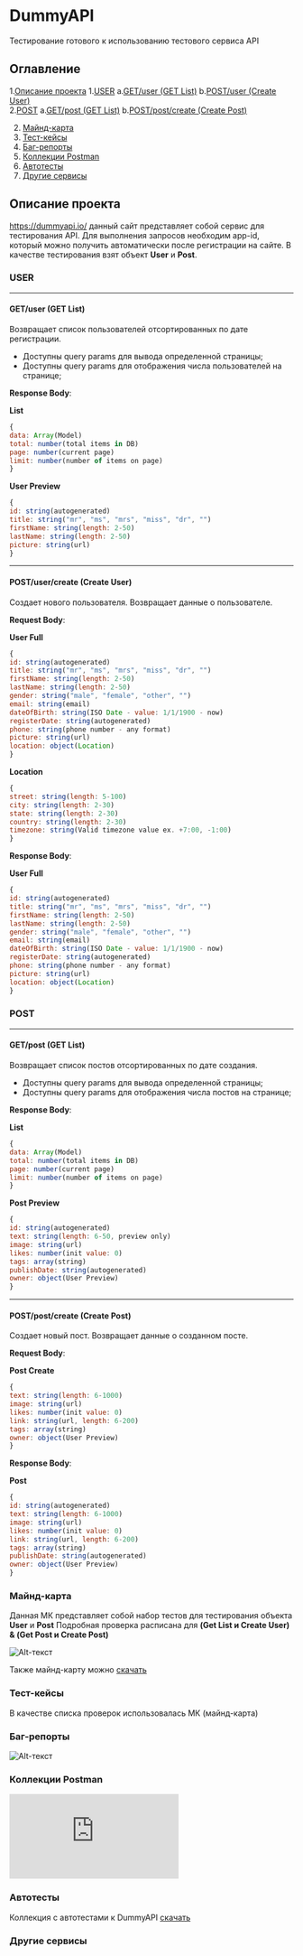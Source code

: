 # DummyAPI

Тестирование готового к использованию тестового сервиса API

## Оглавление

1.[Описание проекта](#Описание-проекта)
    1.[USER](#USER)
        a.[GET/user (GET List)](#getuser-get-list)
        b.[POST/user (Create User)](#getuser-get-list)      
    2.[POST](#POST)
        a.[GET/post (GET List)](#GET-post-GET-List)
        b.[POST/post/create (Create Post)](#POST-post-Create-Post)
    
 2. [Майнд-карта](#Майнд-карта)
 3. [Тест-кейсы](#Тест-кейсы)
 4. [Баг-репорты](#Баг-репорты)
 5. [Коллекции Postman](#Коллекции-Postman)
 6. [Автотесты](#Автотесты)
 7. [Другие сервисы](#Другие-сервисы)
    

## Описание проекта 
https://dummyapi.io/ данный сайт представляет собой сервис для тестирования API. Для выполнения запросов необходим app-id, который можно получить автоматически после регистрации на сайте. В качестве тестирования взят объект **User** и **Post**. 

### USER 
_____
#### GET/user (GET List)
Возвращает список пользователей отсортированных по дате регистрации.
- Доступны query params для вывода определенной страницы;
- Доступны query params для отображения числа пользователей на странице;

**Response Body**:

**List**
```javascript
{
data: Array(Model)
total: number(total items in DB)
page: number(current page)
limit: number(number of items on page)
}
```

**User Preview**
```javascript
{
id: string(autogenerated)
title: string("mr", "ms", "mrs", "miss", "dr", "")
firstName: string(length: 2-50)
lastName: string(length: 2-50)
picture: string(url)
}
```
_____
#### POST/user/create (Create User)
Создает нового пользователя. Возвращает данные о пользователе.

**Request Body**:

**User Full**
```javascript
{
id: string(autogenerated)
title: string("mr", "ms", "mrs", "miss", "dr", "")
firstName: string(length: 2-50)
lastName: string(length: 2-50)
gender: string("male", "female", "other", "")
email: string(email)
dateOfBirth: string(ISO Date - value: 1/1/1900 - now)
registerDate: string(autogenerated)
phone: string(phone number - any format)
picture: string(url)
location: object(Location)
}
```

**Location**

```javascript
{
street: string(length: 5-100)
city: string(length: 2-30)
state: string(length: 2-30)
country: string(length: 2-30)
timezone: string(Valid timezone value ex. +7:00, -1:00)
}
```
**Response Body**:

**User Full**
```javascript
{
id: string(autogenerated)
title: string("mr", "ms", "mrs", "miss", "dr", "")
firstName: string(length: 2-50)
lastName: string(length: 2-50)
gender: string("male", "female", "other", "")
email: string(email)
dateOfBirth: string(ISO Date - value: 1/1/1900 - now)
registerDate: string(autogenerated)
phone: string(phone number - any format)
picture: string(url)
location: object(Location)
}
```

### POST 
_____
#### GET/post (GET List)
Возвращает список постов отсортированных по дате создания.
- Доступны query params для вывода определенной страницы;
- Доступны query params для отображения числа постов на странице;

**Response Body**:

**List**
```javascript
{
data: Array(Model)
total: number(total items in DB)
page: number(current page)
limit: number(number of items on page)
}
```

**Post Preview**
```javascript
{
id: string(autogenerated)
text: string(length: 6-50, preview only)
image: string(url)
likes: number(init value: 0)
tags: array(string)
publishDate: string(autogenerated)
owner: object(User Preview)
}
```
_____
#### POST/post/create (Create Post)
Создает новый пост. Возвращает данные о созданном посте.

**Request Body**:

**Post Create**
```javascript
{
text: string(length: 6-1000)
image: string(url)
likes: number(init value: 0)
link: string(url, length: 6-200)
tags: array(string)
owner: object(User Preview)
}
```

**Response Body**:

**Post**
```javascript
{
id: string(autogenerated)
text: string(length: 6-1000)
image: string(url)
likes: number(init value: 0)
link: string(url, length: 6-200)
tags: array(string)
publishDate: string(autogenerated)
owner: object(User Preview)
}
```

### Майнд-карта

Данная МК представляет собой набор тестов для тестирования объекта **User** и **Post**
Подробная проверка расписана для **(Get List и Create User) & (Get Post и Create Post)** 

![Alt-текст](https://i.imgur.com/KjRbUVN.png "МK")

Также майнд-карту можно [скачать](https://github.com/Lipikk/DummyAPI/blob/main/DummyAPI.png)

### Тест-кейсы

В качестве списка проверок использовалась МК (майнд-карта)

### Баг-репорты

![Alt-текст](https://murlena.atlassian.net/jira/software/projects/DUM/boards/12 "DummyAPI")

### Коллекции Postman

![Alt-текст](https://github.com/Lipikk/DummyAPI/blob/main/DummyAPI.postman_collection.json "DummyAPI")

### Автотесты

Коллекция с автотестами к DummyAPI [скачать](https://github.com/Lipikk/DummyAPI/blob/main/Automation.postman_collection.json)

### Другие сервисы





 











